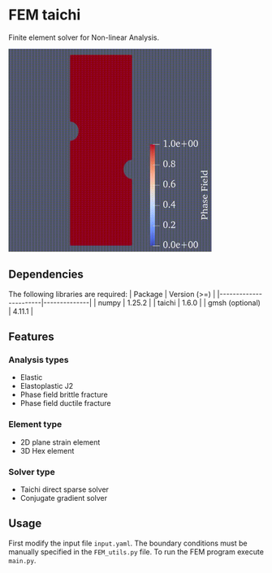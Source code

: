 # FEM taichi 

Finite element solver for Non-linear Analysis.

<img src="pf.gif" alt="Phase field brittle fracture" width="400" height="400">


## Dependencies
The following libraries are required:
| Package               | Version (>=) |
|-----------------------|--------------|
| numpy                 | 1.25.2       |
| taichi                | 1.6.0        |
| gmsh (optional)       | 4.11.1       |

## Features 
 ### Analysis types
- Elastic 
- Elastoplastic J2
- Phase field brittle fracture 
- Phase field ductile fracture 

 ### Element type
 - 2D plane strain element
 - 3D Hex element

 ### Solver type 
 - Taichi direct sparse solver 
 - Conjugate gradient solver 

## Usage
First modify the input file `input.yaml`. The boundary conditions must be manually specified in the `FEM_utils.py` file. To run the FEM program execute `main.py`. 






